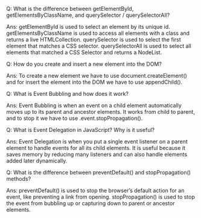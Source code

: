 Q: What is the difference between getElementById, getElementsByClassName, and querySelector / querySelectorAll?

Ans: getElementById is used to select an element by its unique id.
getElementsByClassName is used to access all elements with a class and returns a live HTMLCollection.
querySelector is used to select the first element that matches a CSS selector.
querySelectorAll is used to select all elements that matched a CSS Selector and returns a NodeList.

Q: How do you create and insert a new element into the DOM?

Ans: To create a new element we have to use document.createElement() and for insert the element into the DOM we have to use appendChild().

Q: What is Event Bubbling and how does it work?

Ans: Event Bubbling is when an event on a child element automatically moves up to its parent and ancestor elements. It works from child to parent, and to stop it we have to use .event.stopPropagation().

Q: What is Event Delegation in JavaScript? Why is it useful?

Ans: Event Delegation is when you put a single event listener on a parent element to handle events for all its child elements. It is useful because it saves memory by reducing many listeners and can also handle elements added later dynamically.

Q: What is the difference between preventDefault() and stopPropagation() methods?

Ans: preventDefault() is used to stop the browser’s default action for an event, like preventing a link from opening.
stopPropagation() is used to stop the event from bubbling up or capturing down to parent or ancestor elements.